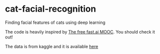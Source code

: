 # cat-facial-recognition
Finding facial features of cats using deep learning

The code is heavily inspired by [The free fast.ai MOOC](https://course.fast.ai). You should check it out!

The data is from kaggle and it is available [here](https://www.kaggle.com/crawford/cat-dataset)
